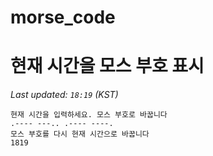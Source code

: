 # morse_code
# 현재 시간을 모스 부호 표시
<!-- MORSE_TIME_START -->
_Last updated: `18:19` (KST)_

```
현재 시간을 입력하세요. 모스 부호로 바꿉니다
.---- ---.. .---- ----.
모스 부호를 다시 현재 시간으로 바꿉니다
1819
```
<!-- MORSE_TIME_END -->
